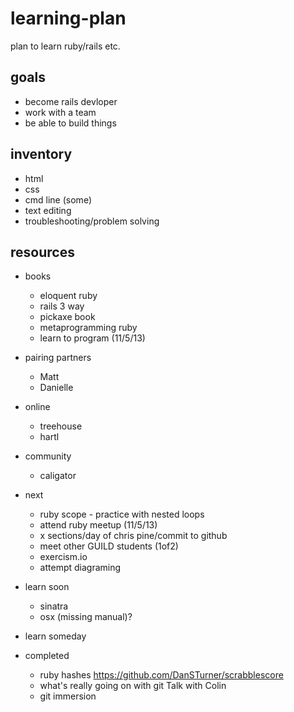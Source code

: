 learning-plan
=============

plan to learn ruby/rails etc.

## goals
* become rails devloper
* work with a team
* be able to build things

## inventory
* html
* css
* cmd line (some)
* text editing
* troubleshooting/problem solving

## resources
* books
    * eloquent ruby
    * rails 3 way
    * pickaxe book
    * metaprogramming ruby
    * learn to program (11/5/13)
* pairing partners
    * Matt
    * Danielle
* online
    * treehouse
    * hartl
* community
    * caligator

* next
    * ruby scope - practice with nested loops
    * attend ruby meetup (11/5/13)
    * x sections/day of chris pine/commit to github
    * meet other GUILD students (1of2)
    * exercism.io
    * attempt diagraming
* learn soon
    * sinatra
    * osx (missing manual)?
* learn someday

* completed
    * ruby hashes https://github.com/DanSTurner/scrabblescore
    * what's really going on with git Talk with Colin
    * git immersion